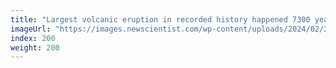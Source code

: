 ```yaml
---
title: "Largest volcanic eruption in recorded history happened 7300 years ago"
imageUrl: "https://images.newscientist.com/wp-content/uploads/2024/02/21121747/SEI_192440192.jpg?width=788"
index: 200
weight: 200
---
```

